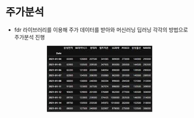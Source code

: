 # 주가분석
* fdr 라이브러리를 이용해 주가 데이터를 받아와 머신러닝 딥러닝 각각의 방법으로 주가분석 진행
<p align="center">
  <img src="./images.jpg">
</p>
